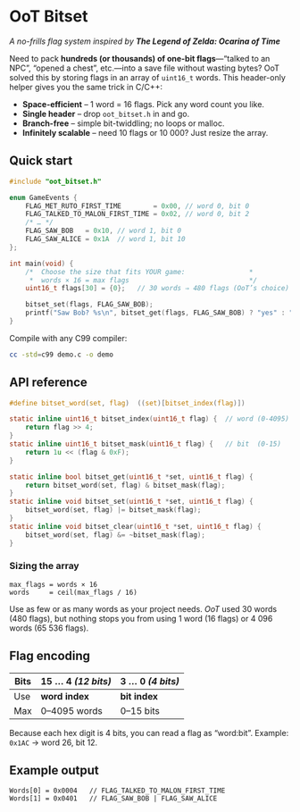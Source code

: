 # OoT Bitset  

*A no-frills flag system inspired by **The Legend of Zelda: Ocarina of Time***

Need to pack **hundreds (or thousands) of one-bit flags**—“talked to an NPC”,
“opened a chest”, etc.—into a save file without wasting bytes?  OoT solved this
by storing flags in an array of `uint16_t` words. This header-only helper gives
you the same trick in C/C++:

* **Space-efficient** – 1 word = 16 flags. Pick any word count you like.  
* **Single header** – drop `oot_bitset.h` in and go.  
* **Branch-free** – simple bit-twiddling; no loops or malloc.  
* **Infinitely scalable** – need 10 flags or 10 000? Just resize the array.

## Quick start

```c
#include "oot_bitset.h"

enum GameEvents {
    FLAG_MET_RUTO_FIRST_TIME        = 0x00, // word 0, bit 0
    FLAG_TALKED_TO_MALON_FIRST_TIME = 0x02, // word 0, bit 2
    /* … */
    FLAG_SAW_BOB   = 0x10, // word 1, bit 0
    FLAG_SAW_ALICE = 0x1A  // word 1, bit 10
};

int main(void) {
    /*  Choose the size that fits YOUR game:                *
     *  words × 16 = max flags                              */
    uint16_t flags[30] = {0};   // 30 words ⇒ 480 flags (OoT’s choice)

    bitset_set(flags, FLAG_SAW_BOB);
    printf("Saw Bob? %s\n", bitset_get(flags, FLAG_SAW_BOB) ? "yes" : "no");
}
````

Compile with any C99 compiler:

```bash
cc -std=c99 demo.c -o demo
```

## API reference

```c
#define bitset_word(set, flag)  ((set)[bitset_index(flag)])

static inline uint16_t bitset_index(uint16_t flag) {  // word (0-4095)
    return flag >> 4;
}
static inline uint16_t bitset_mask(uint16_t flag) {   // bit  (0-15)
    return 1u << (flag & 0xF);
}

static inline bool bitset_get(uint16_t *set, uint16_t flag) {
    return bitset_word(set, flag) & bitset_mask(flag);
}
static inline void bitset_set(uint16_t *set, uint16_t flag) {
    bitset_word(set, flag) |= bitset_mask(flag);
}
static inline void bitset_clear(uint16_t *set, uint16_t flag) {
    bitset_word(set, flag) &= ~bitset_mask(flag);
}
```

### Sizing the array

```
max_flags = words × 16
words     = ceil(max_flags / 16)
```

Use as few or as many words as your project needs. *OoT* used 30 words (480 flags), but nothing stops you from using 1 word (16 flags) or 4 096 words (65 536 flags).

## Flag encoding

| Bits | 15 … 4 *(12 bits)* | 3 … 0 *(4 bits)* |
| ---- | ------------------ | ---------------- |
| Use  | **word index**     | **bit index**    |
| Max  | 0–4095 words       | 0–15 bits        |

Because each hex digit is 4 bits, you can read a flag as “word\:bit”.
Example: `0x1AC` → word 26, bit 12.

## Example output

```
Words[0] = 0x0004   // FLAG_TALKED_TO_MALON_FIRST_TIME
Words[1] = 0x0401   // FLAG_SAW_BOB | FLAG_SAW_ALICE
```
